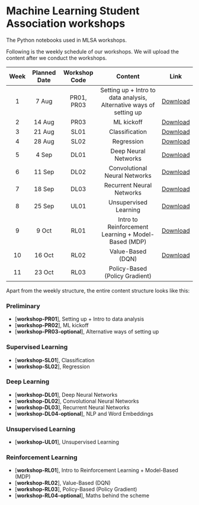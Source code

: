 # Machine Learning Student Association workshops

The Python notebooks used in MLSA workshops.

Following is the weekly schedule of our workshops. We will upload the content after we conduct the workshops. 


| Week | Planned Date | Workshop Code | Content | Link |
| :--: | :--: |:-------------:| :------:| :-------------:|
| 1 | 7 Aug   | PR01, PR03    | Setting up + Intro to data analysis, Alternative ways of setting up | [Download](https://drive.google.com/open?id=1baE1gYimJcI3MHSCzv89NGTlO6AV2pZY) |
| 2 | 14 Aug  | PR03          |  ML kickoff | [Download](https://drive.google.com/open?id=13Uvud4vTuXBQEoCqFii56sM_FjJ-VIT6) |
| 3 | 21 Aug  | SL01          |  Classification | [Download](https://drive.google.com/open?id=1F9fGQBoED1txWdHbaxzNeVSBOb27eAkm) |
| 4 | 28 Aug  | SL02          |  Regression | [Download](https://drive.google.com/open?id=1R18-nS5tNERv8342ncBOte2fcLMQ4ZsA)|
| 5 | 4 Sep   | DL01          |  Deep Neural Networks | [Download](https://drive.google.com/drive/folders/176srHStKNyHlpKyqUuw5DxhmaLH2U2Mm?usp=sharing)|
| 6 | 11 Sep  | DL02          |  Convolutional Neural Networks | [Download](https://drive.google.com/open?id=1JsESnrWEL2C_fpTZ1QZ5-m8r3_qNUHc2)|
| 7 | 18 Sep  | DL03          |  Recurrent Neural Networks | [Download](https://drive.google.com/open?id=1CR6c91uSklnGK_bFMElItdkV_Y_gWQrD)|
| 8 | 25 Sep  | UL01          |  Unsupervised Learning | [Download](https://drive.google.com/open?id=1QXmHLGAPRLNnIBPxmMrmEdKb7Deihp-R)|
| 9 | 9 Oct   | RL01          | Intro to Reinforcement Learning + Model-Based (MDP) | [Download](https://drive.google.com/open?id=1S45DnCEF4IBUjzHfFeB4om4hu93a8T62) |
| 10 | 16 Oct | RL02          | Value-Based (DQN) | [Download](https://drive.google.com/open?id=1zzBpUchdwFfo1fzL_KJLxibOLaXgTgx8)|
| 11 | 23 Oct | RL03          | Policy-Based (Policy Gradient) |

Apart from the weekly structure, the entire content structure looks like this: 

### Preliminary
* [**workshop-PR01**], Setting up + Intro to data analysis
* [**workshop-PR02**], ML kickoff 
* [**workshop-PR03-optional**], Alternative ways of setting up 

### Supervised Learning
* [**workshop-SL01**], Classification
* [**workshop-SL02**], Regression

### Deep Learning
* [**workshop-DL01**], Deep Neural Networks
* [**workshop-DL02**], Convolutional Neural Networks
* [**workshop-DL03**], Recurrent Neural Networks
* [**workshop-DL04-optional**], NLP and Word Embeddings

### Unsupervised Learning
* [**workshop-UL01**], Unsupervised Learning

### Reinforcement Learning 
* [**workshop-RL01**], Intro to Reinforcement Learning + Model-Based (MDP)
* [**workshop-RL02**], Value-Based (DQN)
* [**workshop-RL03**], Policy-Based (Policy Gradient)
* [**workshop-RL04-optional**], Maths behind the scheme



